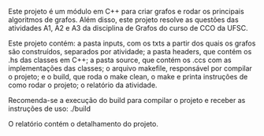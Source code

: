 Este projeto é um módulo em C++ para criar grafos e rodar os principais algoritmos de grafos.
Além disso, este projeto resolve as questões das atividades A1, A2 e A3 da disciplina de Grafos do curso de CCO da UFSC.

Este projeto contém: a pasta inputs, com os txts a partir dos quais os grafos são construídos, separados por atividade;
a pasta headers, que contém os .hs das classes em C++;
a pasta source, que contém os .ccs com as implementações das classes;
o arquivo makefile, responsável por compilar o projeto;
e o build, que roda o make clean, o make e printa instruções de como rodar o projeto;
o relatório da atividade.

Recomenda-se a execução do build para compilar o projeto e receber as instruções de uso:
./build

O relatório contém o detalhamento do projeto.